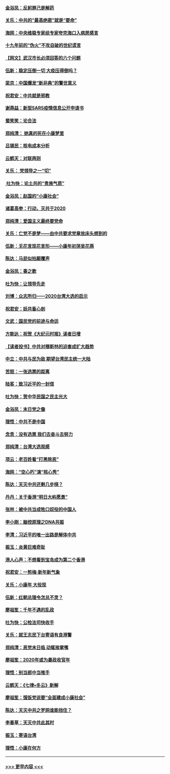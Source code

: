 #### [金浴凤：反躬罪己是解药](../pages/nsc993/n11820280.md?t=01260022) 
#### [关乐：中共的“最高绝密”就是“要命”](../pages/nsc993/n11816946.md?t=01260022) 
#### [海网：中央维稳专家组专家夸完海口入病房感言](../pages/nsc993/n11815138.md?t=01260022) 
#### [十九年前的“伪火”不攻自破的世纪谎言](../pages/nsc993/n11813238.md?t=01260022) 
#### [【网文】武汉市长必须回答的六个问题](../pages/nsc993/n11813848.md?t=01260022) 
#### [伍新：稳定压倒一切 大疫压得倒吗？](../pages/nsc993/n11812634.md?t=01260022) 
#### [梁京：中国爆发“新非典”的警世意义](../pages/nsc993/n11812554.md?t=01260022) 
#### [祝君安：中共就是邪教](../pages/nsc993/n11812431.md?t=01260022) 
#### [谢燕益：新型SARS疫情信息公开申请书](../pages/nsc993/n11808840.md?t=01260022) 
#### [蜀笑笑：论合法](../pages/nsc993/n11808064.md?t=01260022) 
#### [郑纯清： 她真的死在小康梦里](../pages/nsc993/n11806623.md?t=01260022) 
#### [吕锡民：核电成本分析](../pages/nsc993/n11806284.md?t=01260022) 
#### [云鹤天：对联两则](../pages/nsc993/n11805957.md?t=01260022) 
#### [关乐： 党领导之一“切”](../pages/nsc993/n11804505.md?t=01260022) 
#### [ 吐为快：论土共的“贵族气质”](../pages/nsc993/n11804490.md?t=01260022) 
#### [金浴凤：赵国的“小康社会”](../pages/nsc993/n11804452.md?t=01260022) 
#### [诸葛高参：行动，灭共于2020](../pages/nsc993/n11804120.md?t=01260022) 
#### [郑纯清：爱国主义最终要党命](../pages/nsc993/n11802197.md?t=01260022) 
#### [关乐：亡党不是梦——由中共要求党章放床头想到的](../pages/nsc993/n11802156.md?t=01260022) 
#### [伍新：无花言现花言形——小康年初哭吴花燕](../pages/nsc993/n11800044.md?t=01260022) 
#### [陈达：马屁似拍颠覆声](../pages/nsc993/n11800010.md?t=01260022) 
#### [金浴凤：春之歌](../pages/nsc993/n11797687.md?t=01260022) 
#### [吐为快：让领导先走](../pages/nsc993/n11797512.md?t=01260022) 
#### [刘博：众志所归——2020台湾大选的启示](../pages/nsc993/n11796878.md?t=01260022) 
#### [祝君安：妖共畜心剖](../pages/nsc993/n11794273.md?t=01260022) 
#### [文武：国民党的前途与命运](../pages/nsc993/n11794198.md?t=01260022) 
#### [方能达：祝贺《大纪元时报》读者日增](../pages/nsc993/n11793807.md?t=01260022) 
#### [【读者投书】中共对穆斯林的迫害成扩大趋势](../pages/nsc993/n11791371.md?t=01260022) 
#### [中立：中共与民为敌 期望台湾民主统一大陆](../pages/nsc993/n11790392.md?t=01260022) 
#### [苦胆：一张选票的距离](../pages/nsc993/n11788914.md?t=01260022) 
#### [陆客：致习近平的一封信](../pages/nsc993/n11788867.md?t=01260022) 
#### [吐为快：贺中华民国之民主光大](../pages/nsc993/n11788618.md?t=01260022) 
#### [金浴凤：末日党之像](../pages/nsc993/n11787475.md?t=01260022) 
#### [理悟：中共不是中国](../pages/nsc993/n11787463.md?t=01260022) 
#### [念贲：没有选票  我们去奋斗去努力](../pages/nsc993/n11787398.md?t=01260022) 
#### [郑纯清：台湾大选观感](../pages/nsc993/n11786210.md?t=01260022) 
#### [项云：老百姓看“打黑除恶”](../pages/nsc993/n11785398.md?t=01260022) 
#### [海网：“空心朽”演“核心秀”](../pages/nsc993/n11783874.md?t=01260022) 
#### [陈达：天灭中共还剩几步棋？](../pages/nsc993/n11783719.md?t=01260022) 
#### [丹丹：关于香港“明日大屿愿景”](../pages/nsc993/n11783273.md?t=01260022) 
#### [张林：被中共当成牲口奴役的中国人](../pages/nsc993/n11782397.md?t=01260022) 
#### [李小刚：脑控原理之DNA共振](../pages/nsc993/n11780962.md?t=01260022) 
#### [李清：习近平的唯一出路是解体中共](../pages/nsc993/n11780866.md?t=01260022) 
#### [振玉：炎黄巨难奇耻](../pages/nsc993/n11779632.md?t=01260022) 
#### [港人心声：不想看到宝岛成为第二个香港](../pages/nsc993/n11778817.md?t=01260022) 
#### [祝君安：一剪梅‧新年新气象](../pages/nsc993/n11776340.md?t=01260022) 
#### [关乐：小康年 大役现](../pages/nsc993/n11774213.md?t=01260022) 
#### [伍新：红朝总理令怎总不灵？](../pages/nsc993/n11770813.md?t=01260022) 
#### [廖祖笙：千年不遇的乱政](../pages/nsc993/n11770373.md?t=01260022) 
#### [吐为快：公检法司快收手](../pages/nsc993/n11770359.md?t=01260022) 
#### [关乐：就王志民下台寄语有良港警](../pages/nsc993/n11769903.md?t=01260022) 
#### [郑纯清：恶党末日临 动辄挨掌嘴](../pages/nsc993/n11769356.md?t=01260022) 
#### [廖祖笙：2020年或为暴政收官年](../pages/nsc993/n11768216.md?t=01260022) 
#### [理悟：别当郎中当推手](../pages/nsc993/n11768243.md?t=01260022) 
#### [云鹤天：《七律▪冬云》新解](../pages/nsc993/n11768204.md?t=01260022) 
#### [廖祖笙：饿饭党说要“全面建成小康社会”](../pages/nsc993/n11767482.md?t=01260022) 
#### [陈达：天灭中共之罗网谁能挡住？](../pages/nsc993/n11767465.md?t=01260022) 
#### [李春草：天灭中共此其时](../pages/nsc993/n11767452.md?t=01260022) 
#### [振玉：寄语台湾](../pages/nsc993/n11767432.md?t=01260022) 
#### [理悟：小康在何方](../pages/nsc993/n11767394.md?t=01260022) 

----
#### [ >>> 更早内容 <<< ](../indexes/nsc993-earlier.md)
